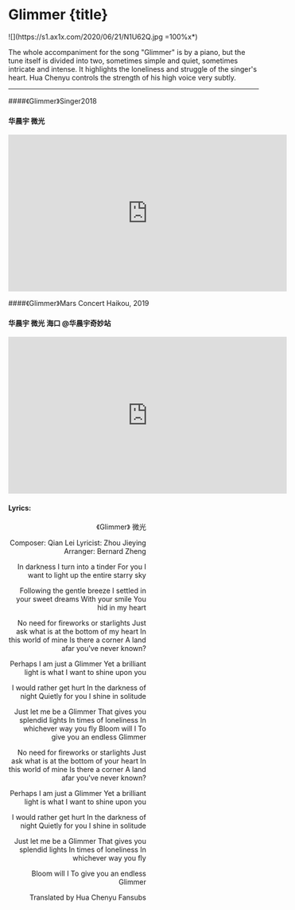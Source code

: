 # Glimmer {title}
<div class="background" markdown="1">
![](https://s1.ax1x.com/2020/06/21/N1U62Q.jpg =100%x*)
</div>

The whole accompaniment for the song "Glimmer" is by a piano, but the tune itself is divided into two, sometimes simple and quiet, sometimes intricate and intense. It highlights the loneliness and struggle of the singer's heart. Hua Chenyu controls the strength of his high voice very subtly.

---------------------------------

####《Glimmer》Singer2018
#### 华晨宇 微光

<iframe width="560" height="315" src="https://www.youtube.com/embed/cHKTmLmuiO0" frameborder="0" allow="accelerometer; autoplay; encrypted-media; gyroscope; picture-in-picture" allowfullscreen></iframe>

####《Glimmer》Mars Concert Haikou, 2019 
#### 华晨宇 微光 海口 @华晨宇奇妙站

<iframe width="560" height="315" src="https://www.youtube.com/embed/aOOMYXc4N50" frameborder="0" allow="accelerometer; autoplay; encrypted-media; gyroscope; picture-in-picture" allowfullscreen></iframe>

#### Lyrics:
<div class="box">
<div class="lyrics" style="width: 55%; text-align: right">
《Glimmer》
   微光

Composer: Qian Lei
Lyricist: Zhou Jieying
Arranger: Bernard Zheng
 

In darkness
I turn into a tinder
For you
I want to light up the entire starry sky

Following the gentle breeze
I settled in your sweet dreams
With your smile
You hid in my heart

No need for fireworks or starlights
Just ask what is at the bottom of my heart
In this world of mine
Is there a corner
A land afar you've never known?

Perhaps I am just a Glimmer
Yet a brilliant light is what
I want to shine upon you

I would rather get hurt
In the darkness of night
Quietly for you
I shine in solitude

Just let me be a Glimmer
That gives you splendid lights
In times of loneliness
In whichever way you fly
Bloom will I
To give you an endless Glimmer

No need for fireworks or starlights
Just ask what is at the bottom of your heart
In this world of mine
Is there a corner
A land afar you've never known?

Perhaps I am just a Glimmer
Yet a brilliant light is what
I want to shine upon you

I would rather get hurt
In the darkness of night
Quietly for you
I shine in solitude

Just let me be a Glimmer
That gives you splendid lights
In times of loneliness
In whichever way you fly

Bloom will I
To give you an endless Glimmer

Translated by Hua Chenyu Fansubs
</div>